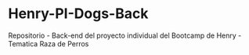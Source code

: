 # Henry-PI-Dogs-Back
Repositorio - Back-end del proyecto individual del Bootcamp de Henry - Tematica Raza de Perros
